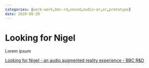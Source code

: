 ```yaml
---
categories: [work-work,bbc-rd,sound,audio-ar,ar,prototype] 
date: 2020-08-20
---
```


# Looking for Nigel

Lorem ipsum

[Looking for Nigel - an audio augmented reality experience - BBC R&D](https://www.bbc.co.uk/rd/blog/2021-01-audio-augmented-reality-spatial-voice)
